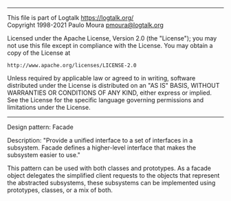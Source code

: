 ________________________________________________________________________

This file is part of Logtalk <https://logtalk.org/>  
Copyright 1998-2021 Paulo Moura <pmoura@logtalk.org>

Licensed under the Apache License, Version 2.0 (the "License");
you may not use this file except in compliance with the License.
You may obtain a copy of the License at

    http://www.apache.org/licenses/LICENSE-2.0

Unless required by applicable law or agreed to in writing, software
distributed under the License is distributed on an "AS IS" BASIS,
WITHOUT WARRANTIES OR CONDITIONS OF ANY KIND, either express or implied.
See the License for the specific language governing permissions and
limitations under the License.
________________________________________________________________________


Design pattern:
	Facade

Description:
	"Provide a unified interface to a set of interfaces in a subsystem.
	Facade defines a higher-level interface that makes the subsystem
	easier to use."

This pattern can be used with both classes and prototypes. As a facade
object delegates the simplified client requests to the objects that
represent the abstracted subsystems, these subsystems can be implemented
using prototypes, classes, or a mix of both.

